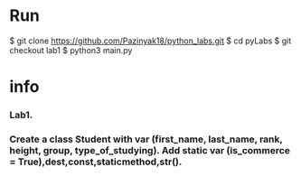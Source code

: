 # Run

$ git clone https://github.com/Pazinyak18/python_labs.git
$ cd pyLabs
$ git checkout lab1
$ python3 main.py
# info
### Lab1.
### Create a class Student with var (first_name, last_name, rank, height, group, type_of_studying). Add static var (is_commerce = True),dest,const,staticmethod,str().